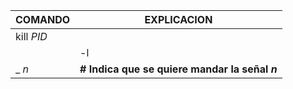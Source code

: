 | COMANDO  | EXPLICACION  |
|----------|--------------|
|kill *PID* |  |
|  |  -l | **# Muestra todas las señales** |
|  \_ *n* | **# Indica que se quiere mandar la señal *n*** |
